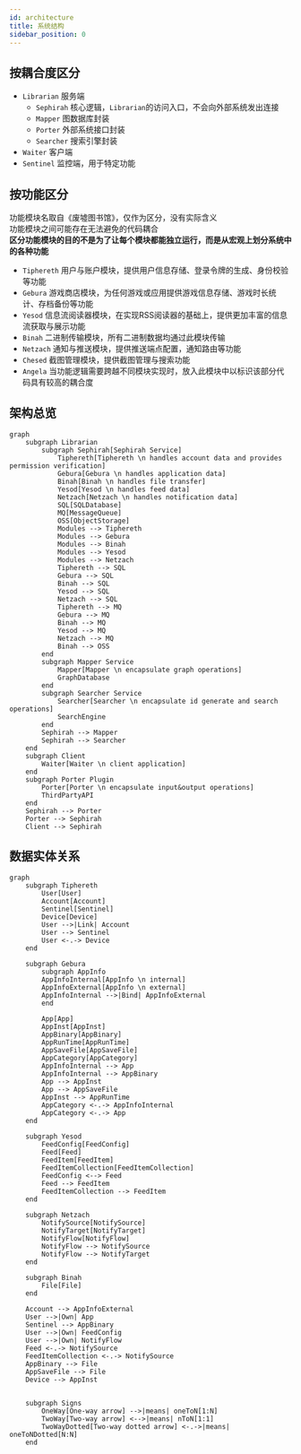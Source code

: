 ```yaml
---
id: architecture
title: 系统结构
sidebar_position: 0
---
```


## 按耦合度区分

- `Librarian` 服务端
  - `Sephirah` 核心逻辑，`Librarian`的访问入口，不会向外部系统发出连接
  - `Mapper` 图数据库封装
  - `Porter` 外部系统接口封装
  - `Searcher` 搜索引擎封装
- `Waiter` 客户端
- `Sentinel` 监控端，用于特定功能

## 按功能区分

功能模块名取自《废墟图书馆》，仅作为区分，没有实际含义  
功能模块之间可能存在无法避免的代码耦合  
**区分功能模块的目的不是为了让每个模块都能独立运行，而是从宏观上划分系统中的各种功能**

- `Tiphereth` 用户与账户模块，提供用户信息存储、登录令牌的生成、身份校验等功能
- `Gebura` 游戏商店模块，为任何游戏或应用提供游戏信息存储、游戏时长统计、存档备份等功能
- `Yesod` 信息流阅读器模块，在实现RSS阅读器的基础上，提供更加丰富的信息流获取与展示功能
- `Binah` 二进制传输模块，所有二进制数据均通过此模块传输
- `Netzach` 通知与推送模块，提供推送端点配置，通知路由等功能
- `Chesed` 截图管理模块，提供截图管理与搜索功能
- `Angela` 当功能逻辑需要跨越不同模块实现时，放入此模块中以标识该部分代码具有较高的耦合度

## 架构总览

```mermaid
graph
    subgraph Librarian
        subgraph Sephirah[Sephirah Service]
            Tiphereth[Tiphereth \n handles account data and provides permission verification]
            Gebura[Gebura \n handles application data]
            Binah[Binah \n handles file transfer]
            Yesod[Yesod \n handles feed data]
            Netzach[Netzach \n handles notification data]
            SQL[SQLDatabase]
            MQ[MessageQueue]
            OSS[ObjectStorage]
            Modules --> Tiphereth
            Modules --> Gebura
            Modules --> Binah
            Modules --> Yesod
            Modules --> Netzach
            Tiphereth --> SQL
            Gebura --> SQL
            Binah --> SQL
            Yesod --> SQL
            Netzach --> SQL
            Tiphereth --> MQ
            Gebura --> MQ
            Binah --> MQ
            Yesod --> MQ
            Netzach --> MQ
            Binah --> OSS
        end
        subgraph Mapper Service
            Mapper[Mapper \n encapsulate graph operations]
            GraphDatabase
        end
        subgraph Searcher Service
            Searcher[Searcher \n encapsulate id generate and search operations]
            SearchEngine
        end
        Sephirah --> Mapper
        Sephirah --> Searcher
    end
    subgraph Client
        Waiter[Waiter \n client application]
    end
    subgraph Porter Plugin
        Porter[Porter \n encapsulate input&output operations]
        ThirdPartyAPI
    end
    Sephirah --> Porter
    Porter --> Sephirah
    Client --> Sephirah
```

## 数据实体关系

```mermaid
graph
    subgraph Tiphereth
        User[User]
        Account[Account]
        Sentinel[Sentinel]
        Device[Device]
        User -->|Link| Account
        User --> Sentinel
        User <-.-> Device
    end

    subgraph Gebura
        subgraph AppInfo
        AppInfoInternal[AppInfo \n internal]
        AppInfoExternal[AppInfo \n external]
        AppInfoInternal -->|Bind| AppInfoExternal
        end

        App[App]
        AppInst[AppInst]
        AppBinary[AppBinary]
        AppRunTime[AppRunTime]
        AppSaveFile[AppSaveFile]
        AppCategory[AppCategory]
        AppInfoInternal --> App
        AppInfoInternal --> AppBinary
        App --> AppInst
        App --> AppSaveFile
        AppInst --> AppRunTime
        AppCategory <-.-> AppInfoInternal
        AppCategory <-.-> App
    end

    subgraph Yesod
        FeedConfig[FeedConfig]
        Feed[Feed]
        FeedItem[FeedItem]
        FeedItemCollection[FeedItemCollection]
        FeedConfig <--> Feed
        Feed --> FeedItem
        FeedItemCollection --> FeedItem
    end

    subgraph Netzach
        NotifySource[NotifySource]
        NotifyTarget[NotifyTarget]
        NotifyFlow[NotifyFlow]
        NotifyFlow --> NotifySource
        NotifyFlow --> NotifyTarget
    end

    subgraph Binah
        File[File]
    end

    Account --> AppInfoExternal
    User -->|Own| App
    Sentinel --> AppBinary
    User -->|Own| FeedConfig
    User -->|Own| NotifyFlow
    Feed <-.-> NotifySource
    FeedItemCollection <-.-> NotifySource
    AppBinary --> File
    AppSaveFile --> File
    Device --> AppInst

    
    subgraph Signs
        OneWay[One-way arrow] -->|means| oneToN[1:N]
        TwoWay[Two-way arrow] <-->|means| nToN[1:1]
        TwoWayDotted[Two-way dotted arrow] <-.->|means| oneToNDotted[N:N]
    end
```

